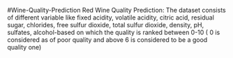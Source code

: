 #Wine-Quality-Prediction
Red Wine Quality Prediction: The dataset consists of different variable like fixed acidity, volatile acidity, citric acid, residual sugar, chlorides, free sulfur dioxide, total sulfur dioxide, density, pH, sulfates, alcohol-based on which the quality is ranked between 0-10 ( 0 is considered as of poor quality and above 6 is considered to be a good quality one)
